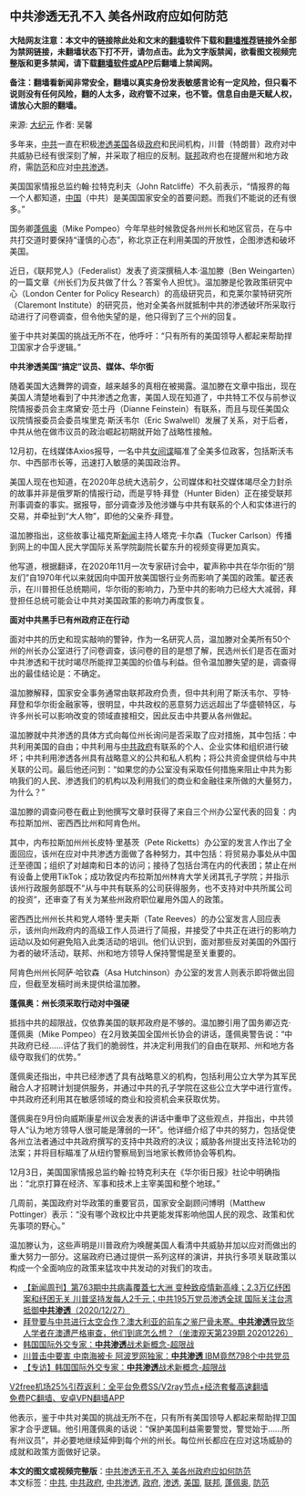  <h2>中共渗透无孔不入 美各州政府应如何防范</h2> <p class="notice"><b>大陆网友注意：本文中的链接除此处和文末的<a href="https://github.com/bannedbook/fanqiang" >翻墙</a>软件下载和<a href="https://github.com/killgcd/justmysocks/blob/master/README.md">翻墙推荐</a>链接外全部为禁网链接，未翻墙状态下打不开，请勿点击。此为文字版禁闻，欲看图文视频完整版和更多禁闻，请下载<a href="https://github.com/bannedbook/fanqiang">翻墙软件或APP</a>后翻墙上禁闻网。</p><p>备注：翻墙看新闻非常安全，翻墙以真实身份发表敏感言论有一定风险，但只看不说则没有任何风险，翻的人太多，政府管不过来，也不管。信息自由是天赋人权，请放心大胆的翻墙。</b></p>  <div class="entry"> <p>来源:&nbsp;<span class='wp_keywordlink_affiliate'><a href="http://www.epochtimes.com/" title="大纪元" target="_blank">大纪元</a></span>                            作者:&nbsp;吴馨                                                 </p> <p>多年来，<a href="https://www.bannedbook.org/bnews/tag/%e4%b8%ad%e5%85%b1/" class="st_tag internal_tag" rel="tag" title="标签 中共 下的日志">中共</a>一直在积极<a href="https://www.bannedbook.org/bnews/tag/%E6%B8%97%E9%80%8F/" class="st_tag internal_tag" rel="tag" title="标签 渗透 下的日志">渗透</a><a href="https://www.bannedbook.org/bnews/tag/%e7%be%8e%e5%9b%bd/" class="st_tag internal_tag" rel="tag" title="标签 美国 下的日志">美国</a>各级<a href="https://www.bannedbook.org/bnews/tag/%e6%94%bf%e5%ba%9c/" class="st_tag internal_tag" rel="tag" title="标签 政府 下的日志">政府</a>和民间机构，川普（特朗普）政府对中共威胁已经有很深刻了解，并采取了相应的反制。<a href="https://www.bannedbook.org/bnews/tag/%E8%81%94%E9%82%A6/" class="st_tag internal_tag" rel="tag" title="标签 联邦 下的日志">联邦</a>政府也在提醒州和地方政府，需<a href="https://www.bannedbook.org/bnews/tag/%E9%98%B2%E8%8C%83/" class="st_tag internal_tag" rel="tag" title="标签 防范 下的日志">防范</a>和应对<a href="https://www.bannedbook.org/bnews/tag/%E4%B8%AD%E5%85%B1%E6%B8%97%E9%80%8F/" class="st_tag internal_tag" rel="tag" title="标签 中共渗透 下的日志">中共渗透</a>。</p> <p>美国国家情报总监约翰·拉特克利夫（John Ratcliffe）不久前表示，“情报界的每一个人都知道，<span class='wp_keywordlink_affiliate'><a href="https://www.bannedbook.org/" title="中国" target="_blank">中国</a></span>（中共）是美国国家安全的首要问题。而我们不能说的还有很多。”</p> <p>国务卿<a href="https://www.bannedbook.org/bnews/tag/%E8%93%AC%E4%BD%A9%E5%A5%A5/" class="st_tag internal_tag" rel="tag" title="标签 蓬佩奥 下的日志">蓬佩奥</a>（Mike Pompeo）今年早些时候敦促各州州长和地区官员，在与中共打交道时要保持“谨慎的心态”，称北京正在利用美国的开放性，企图渗透和破坏美国。</p> <p>近日，《联邦党人》（Federalist）发表了资深撰稿人本‧温加滕（Ben Weingarten）的一篇文章《州长们为反共做了什么？答案令人担忧》。温加滕是伦敦政策研究中心（London Center for Policy Research）的高级研究员，和克莱尔蒙特研究所（Claremont Institute）的研究员，他对全美各州就抵制中共的渗透破坏所采取行动进行了问卷调查，但令他失望的是，他只得到了三个州的回复。</p> <p>鉴于中共对美国的挑战无所不在，他呼吁：“只有所有的美国领导人都起来帮助捍卫国家才合乎逻辑。”</p> <p><strong>中共渗透美国“搞定”议员、媒体、华尔街</strong></p>  <p>随着美国大选舞弊的调查，越来越多的真相在被揭露。温加滕在文章中指出，现在美国人清楚地看到了中共渗透之危害，美国人现在知道了，中共特工不仅与前参议院情报委员会主席黛安·范士丹（Dianne Feinstein）有联系，而且与现任美国众议院情报委员会委员埃里克·斯沃韦尔（Eric Swalwell）发展了关系，对于后者，中共从他在做市议员的政治崛起初期就开始了战略性接触。</p> <p>12月初，在线媒体Axios报导，一名中共<span class='wp_keywordlink'><a href="https://www.bannedbook.org/forum2/topic3076.html" title="《传奇女谍-邓文迪传》" target="_blank">女间谍</a></span>瞄准了全美多位政客，包括斯沃韦尔、中西部市长等，迅速打入敏感的美国政治界。</p> <p>美国人现在也知道，在2020年总统大选前夕，公司媒体和社交媒体竭尽全力封杀的故事并非是俄罗斯的情报行动，而是亨特·拜登（Hunter Biden）正在接受联邦刑事调查的事实。据报导，部分调查涉及他涉嫌与中共有联系的个人和实体进行的交易，并牵扯到“大人物”，即他的父亲乔·拜登。</p> <p>温加滕指出，这些故事让福克斯<span class='wp_keywordlink_affiliate'><a href="https://www.bannedbook.org/" title="新闻">新闻</a></span>主持人塔克·卡尔森（Tucker Carlson）传播到网上的中国人民大学国际关系学院副院长翟东升的视频变得更加真实。</p> <p>他写道，根据翻译，在2020年11月一次专家研讨会中，翟声称中共在华尔街的“朋友们”自1970年代以来就因向中国开放美国银行业务而影响了美国的政策。翟还表示，在川普担任总统期间，华尔街的影响力，乃至中共的影响力已经大大减弱，拜登担任总统可能会让中共对美国政策的影响力再度恢复。</p> <p><strong>面对中共黑手已有州政府正在行动</strong></p> <p>面对中共的历史和现实敲响的警钟，作为一名研究人员，温加滕对全美所有50个州的州长办公室进行了问卷调查，该问卷的目的是想了解，民选州长们是否在面对中共渗透和干扰时竭尽所能捍卫美国的价值与利益。但令温加滕失望的是，调查得出的最佳结论是：不确定。</p>  <p>温加滕解释，国家安全事务通常由联邦政府负责，但中共利用了斯沃韦尔、亨特·拜登和华尔街金融家等，很明显，中共政权的恶意努力远远超出了华盛顿特区，与许多州长可以影响改变的领域直接相交，因此反击中共要从各州做起。</p> <p>温加滕就中共渗透的具体方式向每位州长询问是否采取了应对措施，其中包括：中共利用美国的自由；中共利用与<a href="https://www.bannedbook.org/bnews/tag/%e4%b8%ad%e5%85%b1%e6%94%bf%e5%ba%9c/" class="st_tag internal_tag" rel="tag" title="标签 中共政府 下的日志">中共政府</a>有联系的个人、企业实体和组织进行破坏；中共利用渗透各州具有战略意义的公共和私人机构；将公共资金提供给与中共关联的公司。最后他还问到：“如果您的办公室没有采取任何措施来阻止中共为影响我们的人民、渗透我们的机构以及利用我们的商业和金融往来所做的大量努力，为什么？”</p> <p>温加滕的调查问卷在截止到他撰写文章时获得了来自三个州办公室代表的回复：内布拉斯加州、密西西比州和阿肯色州。</p> <p>其中，内布拉斯加州州长皮特·里基茨（Pete Ricketts）办公室的发言人作出了全面回应，该州在应对中共渗透方面做了各种努力，其中包括：将贸易办事处从中国迁至德国；组织了对越南和日本的访问；接待了包括台湾在内的代表团；禁止在州有设备上使用TikTok；成功敦促内布拉斯加州林肯大学关闭其孔子学院；并指示该州行政服务部既不“从与中共有联系的公司获得服务，也不支持对中共所属公司的投资”，还审查了有关为某些州政府职位雇用外国人的政策。</p> <p>密西西比州州长共和党人塔特·里夫斯（Tate Reeves）的办公室发言人回应表示，该州向州政府内的高级工作人员进行了简报，并接受了中共正在进行的影响力运动以及如何避免陷入此类活动的培训。他们认识到，面对那些反对美国的外国行为者的破坏活动，联邦、州和地方领导人保持警惕是至关重要的。</p> <p>阿肯色州州长阿萨·哈钦森（Asa Hutchinson）办公室的发言人则表示即将做出回应，但截至发稿时尚未提供给温加滕。</p> <p><strong>蓬佩奥：州长须采取行动对中强硬</strong></p>  <p>抵挡中共的超限战，仅依靠美国的联邦政府是不够的。温加滕引用了国务卿迈克·蓬佩奥（Mike Pompeo）在2月致美国全国州长协会的讲话，蓬佩奥警告说：“中共政府已经……评估了我们的脆弱性，并决定利用我们的自由在联邦、州和地方各级夺取我们的优势。”</p> <p>蓬佩奥还指出，中共已经渗透了具有战略意义的机构，包括利用公立大学为其军民融合人才招聘计划提供服务，并通过中共的孔子学院在这些公立大学中进行宣传。中共政府还利用其在敏感领域的商业和投资机会来获取优势。</p> <p>蓬佩奥在9月份向威斯康星州议会发表的讲话中重申了这些观点，并指出，中共领导人“认为地方领导人很可能是薄弱的一环”。他详细介绍了中共的努力，包括促使各州立法者通过中共政府撰写的支持中共政府的决议；威胁各州提出支持法轮功的法案；并将目标瞄准了从纽约警察局到当地家长教师协会等机构。</p> <p>12月3日，美国国家情报总监约翰·拉特克利夫在《华尔街日报》社论中明确指出：“北京打算在经济、军事和技术上主宰美国和整个地球。”</p> <p>几周前，美国政府对华政策的重要官员，国家安全副顾问博明（Matthew Pottinger）表示：“没有哪个政权比中共更能发挥影响他国人民的观念、政策和优先事项的野心。”</p> <p>温加滕认为，这些声明是川普政府为唤醒美国人看清中共威胁并加以应对而做出的重大努力一部分。这届政府已通过提供一系列这样的演讲，并执行多项关联政策以构成一个全面响应的政策来猛攻中共发动的对我们的攻击。</p> <ul class='op-related-articles' title='相关阅读'> <li><a href='https://www.bannedbook.org/bnews/bannedvideo/20201227/1455791.html' target='_blank'>【新闻周刊】第763期中共病毒覆蓋七大洲 变种致疫情新高峰；2.3万亿纾困案和纾困无关 川普坚持发每人2千元；中共195万党员渗透全球 国际关注台湾抵御<b>中共渗透</b>（2020/12/27）</a></li> <li><a href='https://www.bannedbook.org/bnews/bannedvideo/20201226/1455414.html' target='_blank'>拜登要与中共进行太空合作？澳大利亚的前车之鉴尸骨未寒。<b>中共渗透</b>导致华人学者在澳遭严格审查，他们到底怎么想？（坐澳观天第239期 20201226）</a></li> <li><a href='https://www.bannedbook.org/bnews/bannedvideo/20201226/1455371.html' target='_blank'>韩国国际外交专家：<b>中共渗透</b>战术新概念-超限战</a></li> <li><a href='https://www.bannedbook.org/bnews/topimagenews/20201226/1455090.html' target='_blank'>川普击中要害 中南海被卡 阿波罗网独家：<b>中共渗透</b> IBM竟然798个中共党员</a></li> <li><a href='https://www.bannedbook.org/bnews/bannedvideo/20201226/1455017.html' target='_blank'>【专访】韩国国际外交专家：<b>中共渗透</b>战术新概念-超限战</a></li> </ul> <p class="texttj"> <a href="https://www.bannedbook.org/forum23/topic22702.html" target="_blank">V2free机场25%引荐返利：全平台免费SS/V2ray节点+经济套餐高速翻墙</a><br/> <a href="https://github.com/bannedbook/fanqiang/wiki/%E7%A6%81%E9%97%BB%E7%BD%91%E5%AE%89%E5%8D%93%E7%BF%BB%E5%A2%99%E6%96%B0%E9%97%BBAPP" target="_blank">免费PC翻墙、安卓VPN翻墙APP</a></p><p>他表示，鉴于中共对美国的挑战无所不在，只有所有美国领导人都起来帮助捍卫国家才合乎逻辑。他引用蓬佩奥的话说：“保护美国利益需要警觉，警觉始于……所有州议员”，并必要地继续延伸到每个州的州长。每位州长都应在应对这场威胁的成就和政策方面做好记录。</p> <a name='sharetosocial'></a>       <div><b>本文的图文或视频完整版</b>：<a href='https://www.bannedbook.org/bnews/cbnews/20201227/1456089.html'>中共渗透无孔不入 美各州政府应如何防范</a></div>  </div><!--END ENTRY--> <div class="postfooter"> <div>本文标签：<a href="https://www.bannedbook.org/bnews/tag/%e4%b8%ad%e5%85%b1/" rel="tag">中共</a>, <a href="https://www.bannedbook.org/bnews/tag/%e4%b8%ad%e5%85%b1%e6%94%bf%e5%ba%9c/" rel="tag">中共政府</a>, <a href="https://www.bannedbook.org/bnews/tag/%E4%B8%AD%E5%85%B1%E6%B8%97%E9%80%8F/" rel="tag">中共渗透</a>, <a href="https://www.bannedbook.org/bnews/tag/%e6%94%bf%e5%ba%9c/" rel="tag">政府</a>, <a href="https://www.bannedbook.org/bnews/tag/%E6%B8%97%E9%80%8F/" rel="tag">渗透</a>, <a href="https://www.bannedbook.org/bnews/tag/%e7%be%8e%e5%9b%bd/" rel="tag">美国</a>, <a href="https://www.bannedbook.org/bnews/tag/%E8%81%94%E9%82%A6/" rel="tag">联邦</a>, <a href="https://www.bannedbook.org/bnews/tag/%E8%93%AC%E4%BD%A9%E5%A5%A5/" rel="tag">蓬佩奥</a>, <a href="https://www.bannedbook.org/bnews/tag/%E9%98%B2%E8%8C%83/" rel="tag">防范</a></div>  </div><!--END POSTFOOTER--> 